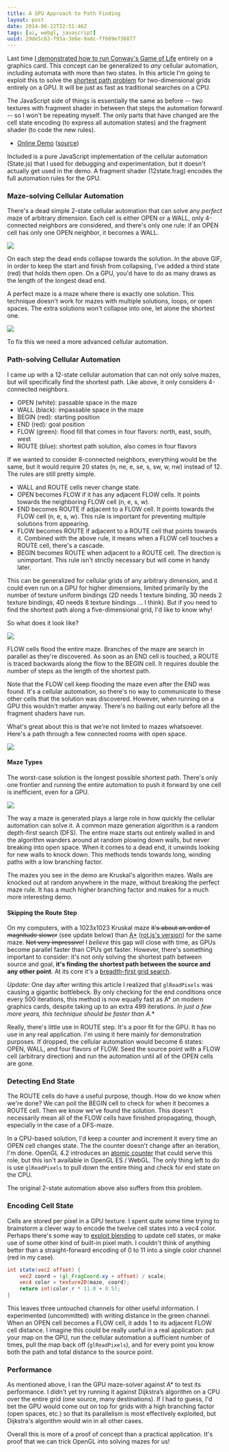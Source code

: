 ```yaml
---
title: A GPU Approach to Path Finding
layout: post
date: 2014-06-22T22:51:46Z
tags: [ai, webgl, javascript]
uuid: 29de5cb3-f93a-3e6e-9adc-ff689e736877
---
```


Last time [I demonstrated how to run Conway's Game of Life][gol]
entirely on a graphics card. This concept can be generalized to *any*
cellular automation, including automata with more than two states. In
this article I'm going to exploit this to solve the [shortest path
problem][spp] for two-dimensional grids entirely on a GPU. It will be
just as fast as traditional searches on a CPU.

The JavaScript side of things is essentially the same as before -- two
textures with fragment shader in between that steps the automation
forward -- so I won't be repeating myself. The only parts that have
changed are the cell state encoding (to express all automation states)
and the fragment shader (to code the new rules).

* [Online Demo](http://skeeto.github.io/webgl-path-solver/)
  ([source](https://github.com/skeeto/webgl-path-solver))

Included is a pure JavaScript implementation of the cellular
automation (State.js) that I used for debugging and experimentation,
but it doesn't actually get used in the demo. A fragment shader
(12state.frag) encodes the full automation rules for the GPU.

### Maze-solving Cellular Automation

There's a dead simple 2-state cellular automation that can solve any
*perfect* maze of arbitrary dimension. Each cell is either OPEN or a
WALL, only 4-connected neighbors are considered, and there's only one
rule: if an OPEN cell has only one OPEN neighbor, it becomes a WALL.

![](/img/path/simple.gif)

On each step the dead ends collapse towards the solution. In the above
GIF, in order to keep the start and finish from collapsing, I've added
a third state (red) that holds them open. On a GPU, you'd have to do
as many draws as the length of the longest dead end.

A perfect maze is a maze where there is exactly one solution. This
technique doesn't work for mazes with multiple solutions, loops, or
open spaces. The extra solutions won't collapse into one, let alone
the shortest one.

![](/img/path/simple-loop.gif)

To fix this we need a more advanced cellular automation.

### Path-solving Cellular Automation

I came up with a 12-state cellular automation that can not only solve
mazes, but will specifically find the shortest path. Like above, it
only considers 4-connected neighbors.

* OPEN (white): passable space in the maze
* WALL (black): impassable space in the maze
* BEGIN (red): starting position
* END (red): goal position
* FLOW (green): flood fill that comes in four flavors: north, east, south, west
* ROUTE (blue): shortest path solution, also comes in four flavors

If we wanted to consider 8-connected neighbors, everything would be
the same, but it would require 20 states (n, ne, e, se, s, sw, w, nw)
instead of 12. The rules are still pretty simple.

* WALL and ROUTE cells never change state.
* OPEN becomes FLOW if it has any adjacent FLOW cells. It points
  towards the neighboring FLOW cell (n, e, s, w).
* END becomes ROUTE if adjacent to a FLOW cell. It points towards the
  FLOW cell (n, e, s, w). This rule is important for preventing
  multiple solutions from appearing.
* FLOW becomes ROUTE if adjacent to a ROUTE cell that points towards
  it. Combined with the above rule, it means when a FLOW cell touches
  a ROUTE cell, there's a cascade.
* BEGIN becomes ROUTE when adjacent to a ROUTE cell. The direction is
  unimportant. This rule isn't strictly necessary but will come in
  handy later.

This can be generalized for cellular grids of any arbitrary dimension,
and it could even run on a GPU for higher dimensions, limited
primarily by the number of texture uniform bindings (2D needs 1
texture binding, 3D needs 2 texture bindings, 4D needs 8 texture
bindings ... I think). But if you need to find the shortest path along
a five-dimensional grid, I'd like to know why!

So what does it look like?

![](/img/path/maze.gif)

FLOW cells flood the entire maze. Branches of the maze are search in
parallel as they're discovered. As soon as an END cell is touched, a
ROUTE is traced backwards along the flow to the BEGIN cell. It
requires double the number of steps as the length of the shortest
path.

Note that the FLOW cell keep flooding the maze even after the END was
found. It's a cellular automation, so there's no way to communicate to
these other cells that the solution was discovered. However, when
running on a GPU this wouldn't matter anyway. There's no bailing out
early before all the fragment shaders have run.

What's great about this is that we're not limited to mazes whatsoever.
Here's a path through a few connected rooms with open space.

![](/img/path/flood.gif)

#### Maze Types

The worst-case solution is the longest possible shortest path. There's
only one frontier and running the entire automation to push it forward
by one cell is inefficient, even for a GPU.

![](/img/path/spiral.gif)

The way a maze is generated plays a large role in how quickly the
cellular automation can solve it. A common maze generation algorithm
is a random depth-first search (DFS). The entire maze starts out
entirely walled in and the algorithm wanders around at random plowing
down walls, but never breaking into open space. When it comes to a
dead end, it unwinds looking for new walls to knock down. This methods
tends towards long, winding paths with a low branching factor.

The mazes you see in the demo are Kruskal's algorithm mazes. Walls are
knocked out at random anywhere in the maze, without breaking the
perfect maze rule. It has a much higher branching factor and makes for
a much more interesting demo.

#### Skipping the Route Step

On my computers, with a 1023x1023 Kruskal maze ~~it's about an order
of magnitude slower~~ (see update below) than [A*](astar) ([rot.js's
version][rot]) for the same maze. ~~Not very impressive!~~ I *believe*
this gap will close with time, as GPUs become parallel faster than
CPUs get faster. However, there's something important to consider:
it's not only solving the shortest path between source and goal,
**it's finding the shortest path between the source and any other
point**. At its core it's a [breadth-first grid search][bfs].

*Update*: One day after writing this article I realized that
`glReadPixels` was causing a gigantic bottlebeck. By only checking for
the end conditions once every 500 iterations, this method is now
equally fast as A* on modern graphics cards, despite taking up to an
extra 499 iterations. **In just a few more years, this technique
should be faster than A*.**

Really, there's little use in ROUTE step. It's a poor fit for the GPU.
It has no use in any real application. I'm using it here mainly for
demonstration purposes. If dropped, the cellular automation would
become 6 states: OPEN, WALL, and four flavors of FLOW. Seed the source
point with a FLOW cell (arbitrary direction) and run the automation
until all of the OPEN cells are gone.

### Detecting End State

The ROUTE cells do have a useful purpose, though. How do we know when
we're done? We can poll the BEGIN cell to check for when it becomes a
ROUTE cell. Then we know we've found the solution. This doesn't
necessarily mean all of the FLOW cells have finished propagating,
though, especially in the case of a DFS-maze.

In a CPU-based solution, I'd keep a counter and increment it every
time an OPEN cell changes state. The the counter doesn't change after
an iteration, I'm done. OpenGL 4.2 introduces an [atomic
counter][atom] that could serve this role, but this isn't available in
OpenGL ES / WebGL. The only thing left to do is use `glReadPixels` to
pull down the entire thing and check for end state on the CPU.

The original 2-state automation above also suffers from this problem.

### Encoding Cell State

Cells are stored per pixel in a GPU texture. I spent quite some time
trying to brainstorm a clever way to encode the twelve cell states
into a vec4 color. Perhaps there's some way to [exploit
blending][blend] to update cell states, or make use of some other kind
of built-in pixel math. I couldn't think of anything better than a
straight-forward encoding of 0 to 11 into a single color channel (red
in my case).

~~~glsl
int state(vec2 offset) {
    vec2 coord = (gl_FragCoord.xy + offset) / scale;
    vec4 color = texture2D(maze, coord);
    return int(color.r * 11.0 + 0.5);
}
~~~

This leaves three untouched channels for other useful information. I
experimented (uncommitted) with writing distance in the green channel.
When an OPEN cell becomes a FLOW cell, it adds 1 to its adjacent FLOW
cell distance. I imagine this could be really useful in a real
application: put your map on the GPU, run the cellular automation a
sufficient number of times, pull the map back off (`glReadPixels`),
and for every point you know both the path and total distance to the
source point.

### Performance

As mentioned above, I ran the GPU maze-solver against A* to test its
performance. I didn't yet try running it against Dijkstra’s algorithm
on a CPU over the entire grid (one source, many destinations). If I
had to guess, I'd bet the GPU would come out on top for grids with a
high branching factor (open spaces, etc.) so that its parallelism is
most effectively exploited, but Dijkstra's algorithm would win in all
other cases.

Overall this is more of a proof of concept than a practical
application. It's proof that we can trick OpenGL into solving mazes
for us!


[gol]: /blog/2014/06/10/
[spp]: http://en.wikipedia.org/wiki/Shortest_path_problem
[astar]: http://en.wikipedia.org/wiki/A*_search_algorithm
[rot]: http://ondras.github.io/rot.js/hp/
[bfs]: http://www.redblobgames.com/pathfinding/tower-defense/
[atom]: http://www.opengl.org/wiki/Atomic_Counter
[blend]: /blog/2014/06/21/
